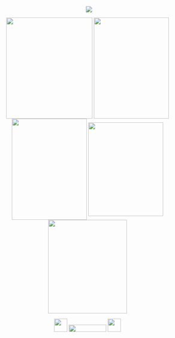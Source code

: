 <div align="center"> ‎  ‎ 
<img align="center" src="https://i.imgur.com/N5kInBZ.png">

<p align="center"> 

 [<img align="center" src="https://i.imgur.com/0nFVsHH.png" width="230" height="270">](https://rentry.co/kyojuro-rengoku) [<img align="center" src="https://i.imgur.com/mNvCqTi.png" width="200" height="270">](https://kyostro.atabook.org/) [<img align="center" src="https://i.imgur.com/N2DxpqI.png" width="200" height="270">](https://kyojurodraws.straw.page/) [<img align="center" src="https://i.imgur.com/Yc1EpZg.jpeg" width="200" height="250">](https://pronouns.cc/@kyojuro) [<img align="center" src="https://i.imgur.com/hoi4XKx.png" width="210" height="250">](https://rengoku.straw.page/)

‎‎<img src="https://64.media.tumblr.com/08f1157e4fb62352185b36afec10b822/67f379b253a55304-79/s75x75_c1/2dd301de7828b4fb0d8607ba40db757cc46bd729.gifv" width="35" height="35" /> <img src="https://komarev.com/ghpvc/?username=kyostro&label=>ᴗ<&color=be2820" width="100" height="19"/> <img src="https://64.media.tumblr.com/581809eba389f8d2ccce2c57b2eb9b8a/67f379b253a55304-15/s75x75_c1/f4206f7a9cad6744daa64d2f7c4a7afb3c4970be.gifv" width="35" height="35" />
